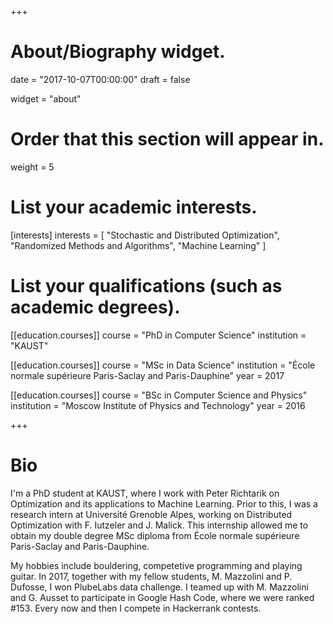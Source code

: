 +++
# About/Biography widget.

date = "2017-10-07T00:00:00"
draft = false

widget = "about"

# Order that this section will appear in.
weight = 5

# List your academic interests.
[interests]
  interests = [
    "Stochastic and Distributed Optimization",
    "Randomized Methods and Algorithms",
    "Machine Learning"
  ]

# List your qualifications (such as academic degrees).
[[education.courses]]
  course = "PhD in Computer Science"
  institution = "KAUST"

[[education.courses]]
  course = "MSc in Data Science"
  institution = "École normale supérieure Paris-Saclay and Paris-Dauphine"
  year = 2017

[[education.courses]]
  course = "BSc in Computer Science and Physics"
  institution = "Moscow Institute of Physics and Technology"
  year = 2016
 
+++

# Bio

I'm a PhD student at KAUST, where I work with Peter Richtarik on Optimization and its applications to Machine Learning. Prior to this, I was a research intern at Université Grenoble Alpes, working on Distributed Optimization with F. Iutzeler and J. Malick. This internship allowed me to obtain my double degree MSc diploma from École normale supérieure Paris-Saclay and Paris-Dauphine.

My hobbies include bouldering, competetive programming and playing guitar. 
In 2017, together with my fellow students, M. Mazzolini and P. Dufosse, I won PlubeLabs data challenge. I teamed up with M. Mazzolini and G. Ausset to participate in Google Hash Code, where we were ranked #153. Every now and then I compete in Hackerrank contests.